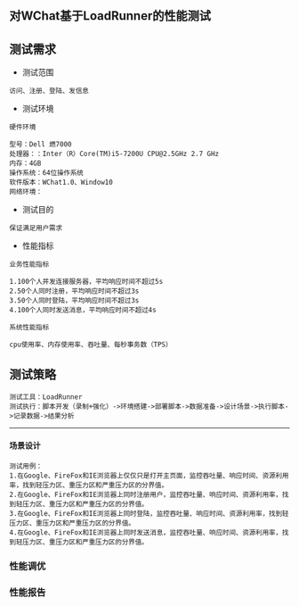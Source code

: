 ## 对WChat基于LoadRunner的性能测试

## 测试需求

- 测试范围

```
访问、注册、登陆、发信息
```

- 测试环境

```
硬件环境

型号：Dell 燃7000
处理器：：Inter（R）Core(TM)i5-7200U CPU@2.5GHz 2.7 GHz 
内存：4GB
操作系统：64位操作系统
软件版本：WChat1.0、Window10
网络环境：
```

- 测试目的

```
保证满足用户需求
```

- 性能指标

```
业务性能指标

1.100个人并发连接服务器，平均响应时间不超过5s
2.50个人同时注册，平均响应时间不超过3s
3.50个人同时登陆，平均响应时间不超过3s
4.100个人同时发送消息，平均响应时间不超过4s
```

```
系统性能指标

cpu使用率、内存使用率、吞吐量、每秒事务数（TPS）
```



## 测试策略

```
测试工具：LoadRunner
测试执行：脚本开发（录制+强化）->环境搭建->部署脚本->数据准备->设计场景->执行脚本->记录数据->结果分析
```

---



#### 场景设计

```
测试用例：
1.在Google、FireFox和IE浏览器上仅仅只是打开主页面，监控吞吐量、响应时间、资源利用率，找到轻压力区、重压力区和严重压力区的分界值。
2.在Google、FireFox和IE浏览器上同时注册用户，监控吞吐量、响应时间、资源利用率，找到轻压力区、重压力区和严重压力区的分界值。
3.在Google、FireFox和IE浏览器上同时登陆，监控吞吐量、响应时间、资源利用率，找到轻压力区、重压力区和严重压力区的分界值。
4.在Google、FireFox和IE浏览器上同时发送消息，监控吞吐量、响应时间、资源利用率，找到轻压力区、重压力区和严重压力区的分界值。
```

### 性能调优

### 性能报告